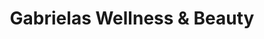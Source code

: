 ---
title: "Gabrielas Wellness & Beauty"
url: /euskirchen/gabrielas-wellness-und-beauty/
shop: Kosmetik
---